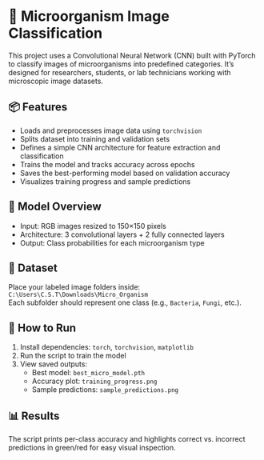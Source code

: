 # 🧫 Microorganism Image Classification

This project uses a Convolutional Neural Network (CNN) built with PyTorch to classify images of microorganisms into predefined categories. It’s designed for researchers, students, or lab technicians working with microscopic image datasets.

## 📦 Features
- Loads and preprocesses image data using `torchvision`
- Splits dataset into training and validation sets
- Defines a simple CNN architecture for feature extraction and classification
- Trains the model and tracks accuracy across epochs
- Saves the best-performing model based on validation accuracy
- Visualizes training progress and sample predictions

## 🧠 Model Overview
- Input: RGB images resized to 150×150 pixels  
- Architecture: 3 convolutional layers + 2 fully connected layers  
- Output: Class probabilities for each microorganism type

## 📁 Dataset
Place your labeled image folders inside:  
`C:\Users\C.S.T\Downloads\Micro_Organism`  
Each subfolder should represent one class (e.g., `Bacteria`, `Fungi`, etc.).

## 🚀 How to Run
1. Install dependencies: `torch`, `torchvision`, `matplotlib`
2. Run the script to train the model
3. View saved outputs:
   - Best model: `best_micro_model.pth`
   - Accuracy plot: `training_progress.png`
   - Sample predictions: `sample_predictions.png`

## 📊 Results
The script prints per-class accuracy and highlights correct vs. incorrect predictions in green/red for easy visual inspection.

